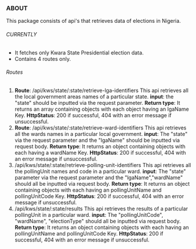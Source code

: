 ### ABOUT

This package consists of api's that retrieves data of elections in Nigeria.

###### CURRENTLY

* It fetches only Kwara State Presidential election data.
* Contains 4 routes only.

###### Routes

1. **Route**: /api/kws/state/:state/retrieve-lga-identifiers
   This api retrieves all the local government areas names of a particular state.
   **input**: the "state" should be inputted via the request parameter.
   **Return type**: It returns an array containing objects with each object having an lgaName Key.
   **HttpStatus**: 200 if successful, 404 with an error message if unsuccessful.
2. **Route**: /api/kws/state/:state/retrieve-ward-identifiers
   This api retrieves all the wards names in a particular local government.
   **input**: The "state" via the request parameter and the "lgaName" should be inputted via request body.
   **Return type**: It returns an object containing objects with each having a wardName Key.
   **HttpStatus**: 200 if successful, 404 with an error message if unsuccessful.
3. /api/kws/state/:state/retrieve-polling-unit-identifiers
   This api retrieves all the pollingUnit names and code in a particular ward.
   **input**: The "state" parameter via the request parameter and the "lgaName","wardName" should all be inputted via
   request body.
   **Return type**: It returns an object containing objects with each having an pollingUnitName and pollingUnitCode Key.
   **HttpStatus**: 200 if successful, 404 with an error message if unsuccessful.
4. /api/kws/state/:state/results
   This api retrieves the results of a particular pollingUnit in a particular ward.
   **input**: The "pollingUnitCode", "wardName", "electionType" should all be inputted via request body.
   **Return type**: It returns an object containing objects with each having an pollingUnitName and pollingUnitCode Key.
   **HttpStatus**: 200 if successful, 404 with an error message if unsuccessful.